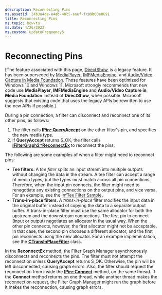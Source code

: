 ```yaml
---
description: Reconnecting Pins
ms.assetid: 34b3e4de-e4eb-48c5-aaef-fc99b63e8691
title: Reconnecting Pins
ms.topic: how-to
ms.date: 4/26/2023
ms.custom: UpdateFrequency5
---
```


# Reconnecting Pins

\[The feature associated with this page, [DirectShow](/windows/win32/directshow/directshow), is a legacy feature. It has been superseded by [MediaPlayer](/uwp/api/Windows.Media.Playback.MediaPlayer), [IMFMediaEngine](/windows/win32/api/mfmediaengine/nn-mfmediaengine-imfmediaengine), and [Audio/Video Capture in Media Foundation](/windows/win32/medfound/audio-video-capture-in-media-foundation). Those features have been optimized for Windows 10 and Windows 11. Microsoft strongly recommends that new code use **MediaPlayer**, **IMFMediaEngine** and **Audio/Video Capture in Media Foundation** instead of **DirectShow**, when possible. Microsoft suggests that existing code that uses the legacy APIs be rewritten to use the new APIs if possible.\]

During a pin connection, a filter can disconnect and reconnect one of its other pins, as follows:

1.  The filter calls [**IPin::QueryAccept**](/windows/desktop/api/Strmif/nf-strmif-ipin-queryaccept) on the other filter's pin, and specifies the new media type.
2.  If **QueryAccept** returns S\_OK, the filter calls [**IFilterGraph2::ReconnectEx**](/windows/desktop/api/Strmif/nf-strmif-ifiltergraph2-reconnectex) to reconnect the pins.

The following are some examples of when a filter might need to reconnect pins:

-   **Tee filters.** A *tee filter* splits an input stream into multiple outputs without changing the data in the stream. A tee filter can accept a range of media types, but the types must match across all pin connections. Therefore, when the input pin connects, the filter might need to renegotiate any existing connections on the output pins, and vice versa. For an example, see the [InfTee Filter Sample](inftee-filter-sample.md).
-   **Trans-in-place filters.** A *trans-in-place* filter modifies the input data in the original buffer instead of copying the data to a separate output buffer. A trans-in-place filter must use the same allocator for both the upstream and the downstream connections. The first pin to connect (input or output) negotiates an allocator in the usual way. When the other pin connects, however, the first allocator might not be acceptable. In that case, the second pin chooses a different allocator, and the first pin reconnects using the new allocator. For an example implementation, see the [**CTransInPlaceFilter**](ctransinplacefilter.md) class.

In the **ReconnectEx** method, the Filter Graph Manager asynchronously disconnects and reconnects the pins. The filter must not attempt the reconnection unless **QueryAccept** returns S\_OK. Otherwise, the pin will be left disconnected, causing graph errors. Also, the filter should request the reconnection from inside the [**IPin::Connect**](/windows/desktop/api/Strmif/nf-strmif-ipin-connect) method, on the same thread. If the **Connect** method returns on one thread, while another thread makes the reconnection request, the Filter Graph Manager might run the graph before it makes the reconnection, causing graph errors.

 

 




